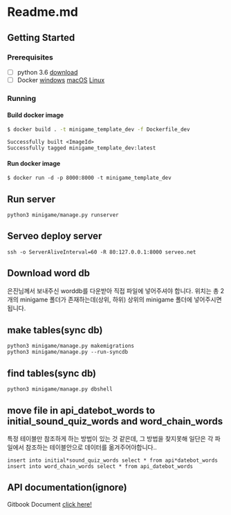 # Readme.md

## Getting Started

### Prerequisites

- [ ] python 3.6 [download](https://www.python.org/downloads/)
- [ ] Docker [windows](https://docs.docker.com/docker-for-windows/install/) [macOS](https://docs.docker.com/docker-for-mac/) [Linux](https://docs.docker.com/install/linux/docker-ce/centos/)

### Running

#### Build docker image

```bash
$ docker build . -t minigame_template_dev -f Dockerfile_dev
```

```
Successfully built <ImageId>
Successfully tagged minigame_template_dev:latest
```

#### Run docker image

```text
$ docker run -d -p 8000:8000 -t minigame_template_dev
```

## Run server

```text
python3 minigame/manage.py runserver
```

## Serveo deploy server

```text
ssh -o ServerAliveInterval=60 -R 80:127.0.0.1:8000 serveo.net
```

## Download word db

은진님께서 보내주신 worddb를 다운받아 직접 파일에 넣어주셔야 합니다.
위치는 총 2개의 minigame 폴더가 존재하는데(상위, 하위)
상위의 minigame 폴더에 넣어주시면 됩니다.

## make tables(sync db)

```text
python3 minigame/manage.py makemigrations
python3 minigame/manage.py --run-syncdb
```

## find tables(sync db)

```text
python3 minigame/manage.py dbshell
```

## move file in api_datebot_words to initial_sound_quiz_words and word_chain_words

특정 테이블만 참조하게 하는 방법이 있는 것 같은데, 그 방법을 찾지못해 일단은 각 파일에서 참조하는 테이블안으로 데이터를 옮겨주어야합니다..

```text
insert into initial*sound_quiz_words select * from api*datebot_words
insert into word_chain_words select * from api_datebot_words
```

## API documentation(ignore)

Gitbook Document [click here!](https://app.gitbook.com/@cocoa/s/cocoa-project/~/settings/share)
